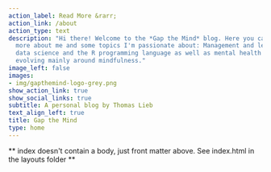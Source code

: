 ```yaml
---
action_label: Read More &rarr;
action_link: /about
action_type: text
description: "Hi there! Welcome to the *Gap the Mind* blog. Here you can learn
  more about me and some topics I'm passionate about: Management and leadership,
  data science and the R programming language as well as mental health
  evolving mainly around mindfulness."
image_left: false
images:
- img/gapthemind-logo-grey.png
show_action_link: true
show_social_links: true
subtitle: A personal blog by Thomas Lieb
text_align_left: true
title: Gap the Mind
type: home
---
```


** index doesn't contain a body, just front matter above.
See index.html in the layouts folder **
